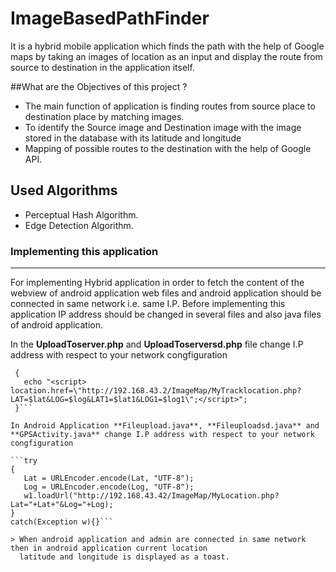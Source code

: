 # ImageBasedPathFinder
It is a hybrid mobile application which finds the path with the help of Google maps by taking an images of location as an input and display the route from source to destination in the application itself.

##What are the Objectives of this project ?

* The main function of application is finding routes from source place to destination place by matching images.
* To identify the Source image and Destination image with the image stored in the database with its latitude and
  longitude
* Mapping of possible routes to the destination with the help of Google API.

## Used Algorithms

* Perceptual Hash Algorithm.
* Edge Detection Algorithm.

### Implementing this application
----------------------------------

For implementing Hybrid application in order to fetch the content of the webview of android application web files and android application should be connected in same network i.e. same I.P. Before implementing this application IP address should be changed in several files and also java files of android application.

 In the **UploadToserver.php** and **UploadToserversd.php** file change I.P address with respect to your network congfiguration

 ```if($lat1>=1.0 and $log1>=1.0)
  {
	echo "<script> location.href=\"http://192.168.43.2/ImageMap/MyTracklocation.php?LAT=$lat&LOG=$log&LAT1=$lat1&LOG1=$log1\";</script>";
  }```

In Android Application **Fileupload.java**, **Fileuploadsd.java** and **GPSActivity.java** change I.P address with respect to your network congfiguration

```try
 {	   
	Lat = URLEncoder.encode(Lat, "UTF-8");
	Log = URLEncoder.encode(Log, "UTF-8");			
	w1.loadUrl("http://192.168.43.42/ImageMap/MyLocation.php?Lat="+Lat+"&Log="+Log);
 }
 catch(Exception w){}```

 > When android application and admin are connected in same network then in android application current location
   latitude and longitude is displayed as a toast.
    